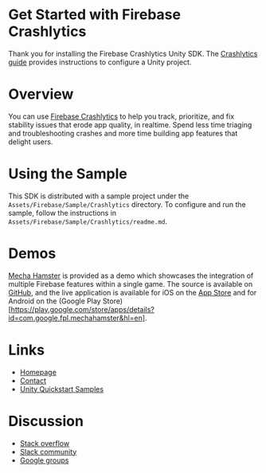 Get Started with Firebase Crashlytics
========================================

Thank you for installing the Firebase Crashlytics Unity SDK. The
[Crashlytics guide](https://firebase.google.com/docs/crashlytics/get-started)
provides instructions to configure a Unity project.

# Overview

You can use
[Firebase Crashlytics](https://firebase.google.com/products/crashlytics/)
to help you track, prioritize, and fix stability issues that erode app quality,
in realtime. Spend less time triaging and troubleshooting crashes and more time
building app features that delight users.

# Using the Sample

This SDK is distributed with a sample project under the
`Assets/Firebase/Sample/Crashlytics` directory. To configure and run the sample,
follow the instructions in `Assets/Firebase/Sample/Crashlytics/readme.md`.

# Demos

[Mecha Hamster](https://github.com/google/mechahamster) is provided as a demo
which showcases the integration of multiple Firebase features within a single
game.  The source is available on
[GitHub](https://github.com/google/mechahamster), and the live application
is available for iOS on the
[App Store](https://itunes.apple.com/us/app/mechahamster/id1286046770?mt=8&ign-mpt=uo%3D4)
and for Android on the
(Google Play Store)[https://play.google.com/store/apps/details?id=com.google.fpl.mechahamster&hl=en].

# Links

* [Homepage](https://firebase.google.com/games/)
* [Contact](https://firebase.google.com/support/contact/)
* [Unity Quickstart Samples](https://github.com/firebase/quickstart-unity)

# Discussion

* [Stack overflow](https://stackoverflow.com/questions/tagged/firebase)
* [Slack community](https://firebase-community.slack.com/)
* [Google groups](https://groups.google.com/forum/#!forum/firebase-talk)
